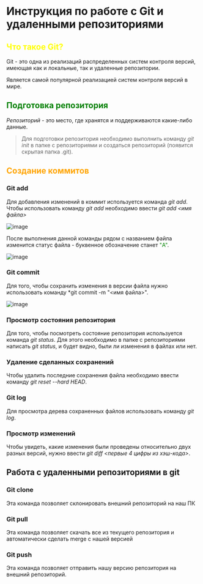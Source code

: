 # Инструкция по работе с Git и удаленными репозиториями

## <span style='color: yellow;'>Что такое Git?</span>
Git - это одна из реализаций распределенных систем контроля версий, имеющая как и локальные, так и удаленные репозитории.

Является самой популярной реализацией систем контроля версий в мире.
## <span style='color: green;'>Подготовка репозитория</span>
*Репозиторий* - это место, где хранятся и поддерживаются какие-либо данные.

>Для подготовки репозитория необходимо выполнить команду *git init* в папке с репозиториями и создаться репозиторий (появится скрытая папка .git).

## <span style='color: orange;'>Создание коммитов</span> 

### **Git add**
Для добавления изменений в коммит используется команда *git add*. Чтобы использовать команду *git add* необходимо ввести *git add <имя файла>*

![image](./picture_term.JPG)

После выполнения данной команды рядом с названием файла изменится статус файла - буквенное обозначение станет  <span style='color: green;'>"A"</span>.

![image](./picture_alf.png)

### **Git commit**
Для того, чтобы сохранить изменения в версии файла нужно использовать команду *git commit -m "<имя файла>".

![image](./git_commit.JPG)
  
### **Просмотр состояния репозитория**
Для того, чтобы посмотреть состояние репозитория используется команда *git status*. Для этого необходимо в папке с репозиториями написать *git status*, и будет видно, были ли изменения в файлах или нет.

### **Удаление сделанных сохранений**
Чтобы удалить последние сохранения файла необходимо ввести команду *git reset --hard HEAD*.

### **Git log**
Для просмотра дерева сохраненных файлов использовать команду *git log*.

### Просмотр изменений
Чтобы увидеть, какие изменения были проведены относительно двух разных версий, нужно ввести *git diff <первые 4 цифры из хэш-кода>*. 

## **Работа с удаленными репозиториями в git**

### **Git clone**

Эта команда позволяет склонировать внешний репозиторий на наш ПК

### **Git pull**

Эта команда позволяет скачать все из текущего репозитория и автоматически сделать merge с нашей версией

### **Git push**

Эта команда позволяет отправить нашу версию репозитория на внешний репозиторий.
